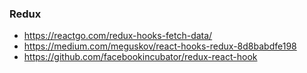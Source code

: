 ### Redux

- https://reactgo.com/redux-hooks-fetch-data/
- https://medium.com/meguskov/react-hooks-redux-8d8babdfe198
- https://github.com/facebookincubator/redux-react-hook

